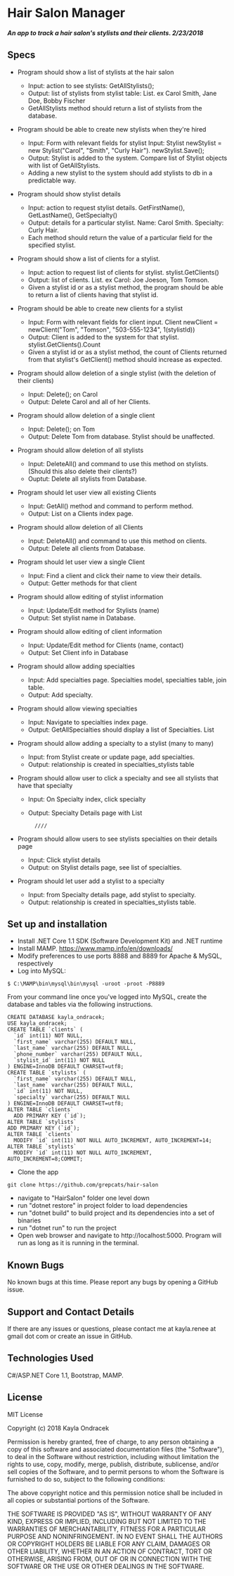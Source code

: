 
# Hair Salon Manager

#### _An app to track a hair salon's stylists and their clients. 2/23/2018_

## Specs

* Program should show a list of stylists at the hair salon
    * Input: action to see stylists: GetAllStylists();
    * Output: list of stylists from stylist table: List<Stylist>. ex Carol Smith, Jane Doe, Bobby Fischer
    * GetAllStylists method should return a list of stylists from the database.

* Program should be able to create new stylists when they're hired
    * Input: Form with relevant fields for stylist Input: Stylist newStylist = new Stylist("Carol", "Smith", "Curly Hair"). newStylist.Save();
    * Output: Stylist is added to the system. Compare list of Stylist objects with list of GetAllStylists.
    * Adding a new stylist to the system should add stylists to db in a predictable way.

* Program should show stylist details
    * Input: action to request stylist details. GetFirstName(), GetLastName(), GetSpecialty()
    * Output: details for a particular stylist. Name: Carol Smith. Specialty: Curly Hair.
    * Each method should return the value of a particular field for the specified stylist.

* Program should show a list of clients for a stylist.
    * Input: action to request list of clients for stylist. stylist.GetClients()
    * Output: list of clients. List<Client>. ex Carol: Joe Joeson, Tom Tomson.
    * Given a stylist id or as a stylist method, the program should be able to return a list of clients having that stylist id.

* Program should be able to create new clients for a stylist
    * Input: Form with relevant fields for client input. Client newClient = newClient("Tom", "Tomson", "503-555-1234", 1(stylistId))
    * Output: Client is added to the system for that stylist. stylist.GetClients().Count
    * Given a stylist id or as a stylist method, the count of Clients returned from that stylist's GetClient() method should increase as expected.

* Program should allow deletion of a single stylist (with the deletion of their clients)
    * Input: Delete(); on Carol
    * Output: Delete Carol and all of her Clients.

* Program should allow deletion of a single client
    * Input: Delete(); on Tom
    * Output: Delete Tom from database. Stylist should be unaffected.

* Program should allow deletion of all stylists
    * Input: DeleteAll() and command to use this method on stylists. (Should this also delete their clients?)
    * Ouptut: Delete all stylists from Database.

* Program should let user view all existing Clients
    * Input: GetAll() method and command to perform method.
    * Output: List<Client> on a Clients index page.

* Program should allow deletion of all Clients
    * Input: DeleteAll() and command to use this method on clients.
    * Output: Delete all clients from Database.

* Program should let user view a single Client
    * Input: Find a client and click their name to view their details.
    * Output: Getter methods for that client

* Program should allow editing of stylist information
    * Input: Update/Edit method for Stylists (name)
    * Output: Set stylist name in Database.


* Program should allow editing of client information
    * Input: Update/Edit method for Clients (name, contact)
    * Output: Set Client info in Database

* Program should allow adding specialties
    * Input: Add specialties page. Specialties model, specialties table, join table.
    * Output: Add specialty.

* Program should allow viewing specialties
    * Input: Navigate to specialties index page.
    * Output: GetAllSpecialties should display a list of Specialties. List<Specialty>

* Program should allow adding a specialty to a stylist (many to many)
    * Input: from Stylist create or update page, add specialties.
    * Output: relationship is created in specialties_stylists table

* Program should allow user to click a specialty and see all stylists that have that specialty
    * Input: On Specialty index, click specialty
    * Output: Specialty Details page with List<Stylist>

            ////

* Program should allow users to see stylists specialties on their details page
    * Input: Click stylist details
    * Output: on Stylist details page, see list of specialties.

* Program should let user add a stylist to a specialty
    * Input: from Specialty details page, add stylist to specialty.
    * Output: relationship is created in specialties_stylists table.


## Set up and installation
* Install .NET Core 1.1 SDK (Software Development Kit) and .NET runtime
* Install MAMP. https://www.mamp.info/en/downloads/
* Modify preferences to use ports 8888 and 8889 for Apache & MySQL, respectively
* Log into MySQL:
```
$ C:\MAMP\bin\mysql\bin\mysql -uroot -proot -P8889
```
From your command line once you've logged into MySQL, create the database and tables via the following instructions.
```
CREATE DATABASE kayla_ondracek;
USE kayla_ondracek;
CREATE TABLE `clients` (
  `id` int(11) NOT NULL,
  `first_name` varchar(255) DEFAULT NULL,
  `last_name` varchar(255) DEFAULT NULL,
  `phone_number` varchar(255) DEFAULT NULL,
  `stylist_id` int(11) NOT NULL
) ENGINE=InnoDB DEFAULT CHARSET=utf8;
CREATE TABLE `stylists` (
  `first_name` varchar(255) DEFAULT NULL,
  `last_name` varchar(255) DEFAULT NULL,
  `id` int(11) NOT NULL,
  `specialty` varchar(255) DEFAULT NULL
) ENGINE=InnoDB DEFAULT CHARSET=utf8;
ALTER TABLE `clients`
  ADD PRIMARY KEY (`id`);
ALTER TABLE `stylists`
ADD PRIMARY KEY (`id`);
ALTER TABLE `clients`
  MODIFY `id` int(11) NOT NULL AUTO_INCREMENT, AUTO_INCREMENT=14;
ALTER TABLE `stylists`
  MODIFY `id` int(11) NOT NULL AUTO_INCREMENT, AUTO_INCREMENT=8;COMMIT;
```

* Clone the app
```
git clone https://github.com/grepcats/hair-salon
```
* navigate to "HairSalon" folder one level down
* run "dotnet restore" in project folder to load dependencies
* run "dotnet build" to build project and its dependencies into a set of binaries
* run "dotnet run" to run the project
* Open web browser and navigate to http://localhost:5000. Program will run as long as it is running in the terminal.

## Known Bugs
No known bugs at this time. Please report any bugs by opening a GitHub issue.

## Support and Contact Details
If there are any issues or questions, please contact me at kayla.renee at gmail dot com or create an issue in GitHub.

## Technologies Used
C#/ASP.NET Core 1.1, Bootstrap, MAMP.

## License
MIT License

Copyright (c) 2018 Kayla Ondracek

Permission is hereby granted, free of charge, to any person obtaining a copy of this software and associated documentation files (the "Software"), to deal in the Software without restriction, including without limitation the rights to use, copy, modify, merge, publish, distribute, sublicense, and/or sell copies of the Software, and to permit persons to whom the Software is furnished to do so, subject to the following conditions:

The above copyright notice and this permission notice shall be included in all copies or substantial portions of the Software.

THE SOFTWARE IS PROVIDED "AS IS", WITHOUT WARRANTY OF ANY KIND, EXPRESS OR IMPLIED, INCLUDING BUT NOT LIMITED TO THE WARRANTIES OF MERCHANTABILITY, FITNESS FOR A PARTICULAR PURPOSE AND NONINFRINGEMENT. IN NO EVENT SHALL THE AUTHORS OR COPYRIGHT HOLDERS BE LIABLE FOR ANY CLAIM, DAMAGES OR OTHER LIABILITY, WHETHER IN AN ACTION OF CONTRACT, TORT OR OTHERWISE, ARISING FROM, OUT OF OR IN CONNECTION WITH THE SOFTWARE OR THE USE OR OTHER DEALINGS IN THE SOFTWARE.

